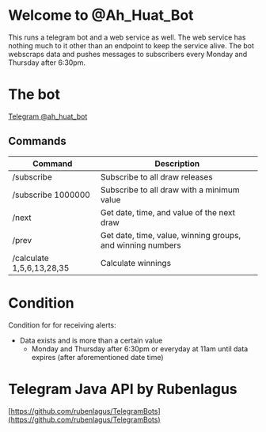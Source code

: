 # Welcome to @Ah_Huat_Bot
This runs a telegram bot and a web service as well. The web service has nothing much to it other than an endpoint to keep the service alive. The bot webscraps data and pushes messages to subscribers every Monday and Thursday after 6:30pm.

# The bot
[Telegram @ah_huat_bot](https://t.me/ah_huat_bot)

## Commands

| Command | Description |
| --- | --- |
| /subscribe |Subscribe to all draw releases |
| /subscribe 1000000 |Subscribe to all draw with a minimum value |
| /next |Get date, time, and value of the next draw |
| /prev |Get date, time, value, winning groups, and winning numbers |
| /calculate 1,5,6,13,28,35 | Calculate winnings |

# Condition
Condition for for receiving alerts:
- Data exists and is more than a certain value
    - Monday and Thursday after 6:30pm or everyday at 11am until data expires (after aforementioned date time)
    

# Telegram Java API by Rubenlagus
[https://github.com/rubenlagus/TelegramBots](https://github.com/rubenlagus/TelegramBots)